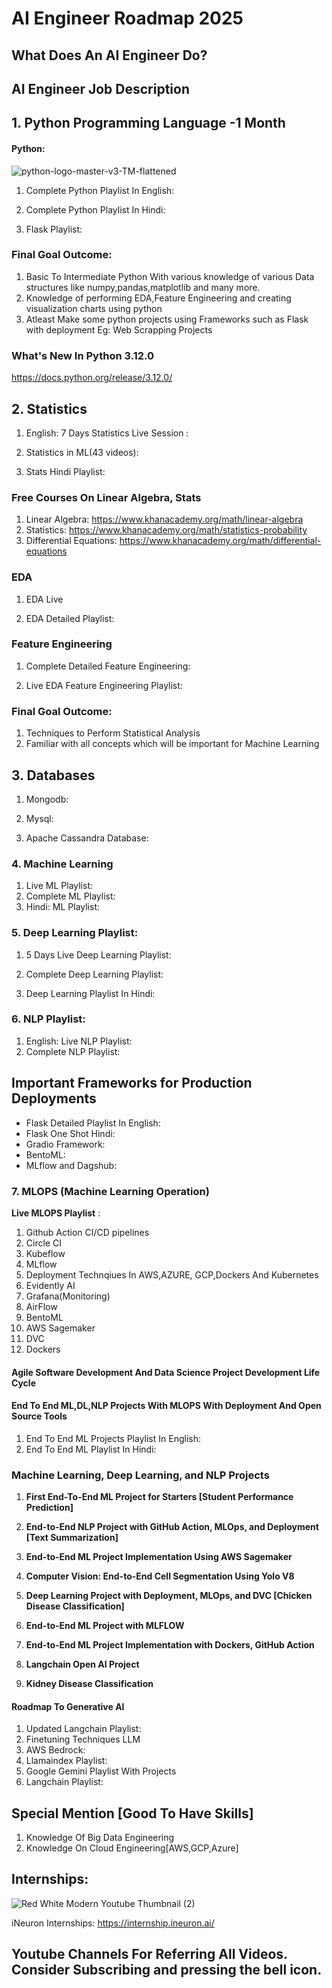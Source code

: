 # AI Engineer Roadmap 2025

## What Does An AI Engineer Do? 

## AI Engineer Job Description 

## 1. Python Programming Language -1 Month
#### Python:
![python-logo-master-v3-TM-flattened](https://user-images.githubusercontent.com/20041231/211717885-0b1e049b-f5b3-457d-ba7a-9345ec3aa39c.png)

1. Complete Python Playlist In English: 

2. Complete Python Playlist In Hindi: 
3. Flask Playlist:   

### Final Goal Outcome:
1. Basic To Intermediate Python With various knowledge of various Data structures like numpy,pandas,matplotlib and many more.
2. Knowledge of performing EDA,Feature Engineering and creating visualization charts using python 
3. Atleast Make some python projects using Frameworks such as Flask with deployment Eg: Web Scrapping Projects  

### What's New In Python 3.12.0
https://docs.python.org/release/3.12.0/

## 2. Statistics


1. English: 7 Days Statistics Live Session : 

2. Statistics in ML(43 videos):

3. Stats Hindi Playlist: 
### Free Courses On Linear Algebra, Stats
1. Linear Algebra: https://www.khanacademy.org/math/linear-algebra
2. Statistics: https://www.khanacademy.org/math/statistics-probability
3. Differential Equations: https://www.khanacademy.org/math/differential-equations

### EDA
1. EDA Live 

2. EDA Detailed Playlist:

### Feature Engineering

1. Complete Detailed Feature Engineering: 

2. Live EDA Feature Engineering Playlist:

### Final Goal Outcome: 
1. Techniques to Perform Statistical Analysis
2. Familiar with all concepts which will be important for Machine Learning

## 3. Databases
1. Mongodb:

2. Mysql:
3. Apache Cassandra Database:

### 4. Machine Learning
1. Live ML Playlist:
2. Complete ML Playlist:
3. Hindi: ML Playlist: 

### 5. Deep Learning Playlist:
1. 5 Days Live Deep Learning Playlist:

2. Complete Deep Learning Playlist:
3. Deep Learning Playlist In Hindi:
### 6. NLP Playlist:
1. English: Live NLP Playlist:
2. Complete NLP Playlist: 
## Important Frameworks for Production Deployments

- Flask Detailed Playlist In English:
- Flask One Shot Hindi:
- Gradio Framework: 
- BentoML: 
- MLflow and Dagshub:


### 7. MLOPS (Machine Learning Operation)


**Live MLOPS Playlist** :
1. Github Action CI/CD pipelines
2. Circle CI
3. Kubeflow
4. MLflow
5. Deployment Technqiues In AWS,AZURE, GCP,Dockers And Kubernetes 
6. Evidently AI
7. Grafana(Monitoring)
8. AirFlow 
9. BentoML 
10. AWS Sagemaker 
11. DVC
12. Dockers 

#### Agile Software Development And Data Science Project Development Life Cycle 
#### End To End ML,DL,NLP Projects With MLOPS With Deployment And Open Source Tools
1. End To End ML Projects Playlist In English:
2. End To End ML Playlist In Hindi:

### Machine Learning, Deep Learning, and NLP Projects

1. **First End-To-End ML Project for Starters [Student Performance Prediction]** 

2. **End-to-End NLP Project with GitHub Action, MLOps, and Deployment [Text Summarization]** 

3. **End-to-End ML Project Implementation Using AWS Sagemaker**

4. **Computer Vision: End-to-End Cell Segmentation Using Yolo V8**
    
5. **Deep Learning Project with Deployment, MLOps, and DVC [Chicken Disease Classification]** 

6. **End-to-End ML Project with MLFLOW**

7. **End-to-End ML Project Implementation with Dockers, GitHub Action**
8. **Langchain Open AI Project**
9. **Kidney Disease Classification** 


#### Roadmap To Generative AI 

1. Updated Langchain Playlist:
2. Finetuning Techniques LLM
3. AWS Bedrock:
4. Llamaindex Playlist:
5. Google Gemini Playlist With Projects
6. Langchain Playlist:

## Special Mention [Good To Have Skills]
1. Knowledge Of Big Data Engineering
2. Knowledge On Cloud Engineering[AWS,GCP,Azure]

## Internships:
![Red White Modern Youtube Thumbnail (2)](https://user-images.githubusercontent.com/20041231/211718275-abc43b47-b53d-40d7-a93c-24aceaa6bec8.jpg)

iNeuron Internships: https://internship.ineuron.ai/



## Youtube Channels For Referring All Videos. Consider Subscribing and pressing the bell icon.




